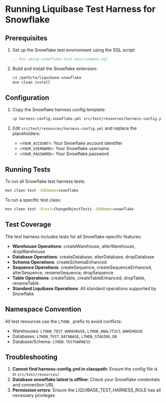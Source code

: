 # Running Liquibase Test Harness for Snowflake

## Prerequisites

1. Set up the Snowflake test environment using the SQL script:
   ```sql
   -- Run setup-snowflake-test-environment.sql
   ```

2. Build and install the Snowflake extension:
   ```bash
   cd /path/to/liquibase-snowflake
   mvn clean install
   ```

## Configuration

1. Copy the Snowflake harness config template:
   ```bash
   cp harness-config.snowflake.yml src/test/resources/harness-config.yml
   ```

2. Edit `src/test/resources/harness-config.yml` and replace the placeholders:
   - `<YOUR_ACCOUNT>`: Your Snowflake account identifier
   - `<YOUR_USERNAME>`: Your Snowflake username
   - `<YOUR_PASSWORD>`: Your Snowflake password

## Running Tests

To run all Snowflake test harness tests:

```bash
mvn clean test -DdbName=snowflake
```

To run a specific test class:

```bash
mvn clean test -Dtest=ChangeObjectTests -DdbName=snowflake
```

## Test Coverage

The test harness includes tests for all Snowflake-specific features:

- **Warehouse Operations**: createWarehouse, alterWarehouse, dropWarehouse
- **Database Operations**: createDatabase, alterDatabase, dropDatabase
- **Schema Operations**: createSchemaEnhanced
- **Sequence Operations**: createSequence, createSequenceEnhanced, alterSequence, renameSequence, dropSequence
- **Table Operations**: createTable, createTableEnhanced, dropTable, renameTable
- **Standard Liquibase Operations**: All standard operations supported by Snowflake

## Namespace Convention

All test resources use the `LTHDB_` prefix to avoid conflicts:
- Warehouses: `LTHDB_TEST_WAREHOUSE`, `LTHDB_ANALYTICS_WAREHOUSE`
- Databases: `LTHDB_TEST_DATABASE`, `LTHDB_STAGING_DB`
- Database/Schema: `LTHDB.TESTHARNESS`

## Troubleshooting

1. **Cannot find harness-config.yml in classpath**: Ensure the config file is in `src/test/resources/`
2. **Database snowflake latest is offline**: Check your Snowflake credentials and connection URL
3. **Permission errors**: Ensure the LIQUIBASE_TEST_HARNESS_ROLE has all necessary privileges